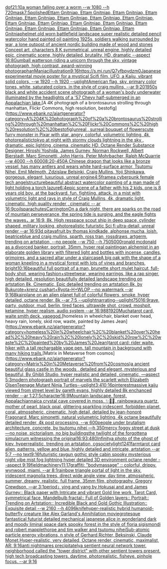 [dof](https://www.ebank.nz/aiartgenerator?category=dof)[21:10](https://www.ebank.nz/aiartgenerator?category=21%3A10)[a woman falling over a worm --w 1080 --h 720](https://www.ebank.nz/aiartgenerator?category=a%20woman%20falling%20over%20a%20worm%20--w%201080%20--h%20720)[mask](https://www.ebank.nz/aiartgenerator?category=mask)[7:5](https://www.ebank.nz/aiartgenerator?category=7%3A5)[polished](https://www.ebank.nz/aiartgenerator?category=polished)[Ettam Gnitniap, Ettam Gnitniap, Ettam Gnitniap, Ettam Gnitniap, Ettam Gnitniap, Ettam Gnitniap, Ettam Gnitniap, Ettam Gnitniap, Ettam Gnitniap, Ettam Gnitniap, Ettam Gnitniap, Ettam Gnitniap, Ettam Gnitniap, Ettam Gnitniap, Ettam Gnitniap, Ettam Gnitniap, Ettam Gnitniap](https://www.ebank.nz/aiartgenerator?category=Ettam%20Gnitniap%2C%20Ettam%20Gnitniap%2C%20Ettam%20Gnitniap%2C%20Ettam%20Gnitniap%2C%20Ettam%20Gnitniap%2C%20Ettam%20Gnitniap%2C%20Ettam%20Gnitniap%2C%20Ettam%20Gnitniap%2C%20Ettam%20Gnitniap%2C%20Ettam%20Gnitniap%2C%20Ettam%20Gnitniap%2C%20Ettam%20Gnitniap%2C%20Ettam%20Gnitniap%2C%20Ettam%20Gnitniap%2C%20Ettam%20Gnitniap%2C%20Ettam%20Gnitniap%2C%20Ettam%20Gnitniap)[helmet,](https://www.ebank.nz/aiartgenerator?category=helmet%2C)[old worn battlefield landscape super realistic detailed pencil watercolor hand painted oil painting 1925s, soldiers walking surrounded by war, a lone outpost of ancient nordic building made of wood and stones Concept art, characters 8 K symmetrical, unreal engine, highly detailed  epic, cinematic scene, highly detailed,  brutality, HD, dramatic --aspect 16:8](https://www.ebank.nz/aiartgenerator?category=old%20worn%20battlefield%20landscape%20super%20realistic%20detailed%20pencil%20watercolor%20hand%20painted%20oil%20painting%201925s%2C%20soldiers%20walking%20surrounded%20by%20war%2C%20a%20lone%20outpost%20of%20ancient%20nordic%20building%20made%20of%20wood%20and%20stones%20Concept%20art%2C%20characters%208%20K%20symmetrical%2C%20unreal%20engine%2C%20highly%20detailed%20%20epic%2C%20cinematic%20scene%2C%20highly%20detailed%2C%20%20brutality%2C%20HD%2C%20dramatic%20--aspect%2016%3A8)[Gumball watterson riding a unicorn through the sky, vintage photograph, high contrast, award-winning photograph](https://www.ebank.nz/aiartgenerator?category=Gumball%20watterson%20riding%20a%20unicorn%20through%20the%20sky%2C%20vintage%20photograph%2C%20high%20contrast%2C%20award-winning%20photograph)[an](https://www.ebank.nz/aiartgenerator?category=an)[Maniac](https://www.ebank.nz/aiartgenerator?category=Maniac)[illustration](https://www.ebank.nz/aiartgenerator?category=illustration)[9:16](https://www.ebank.nz/aiartgenerator?category=9%3A16)[<https://s.mj.run/Q7vfbpydzm0>](https://www.ebank.nz/aiartgenerator?category=%3Chttps%3A//s.mj.run/Q7vfbpydzm0%3E)[Japanese experimental movie poster for a mystical Scifi film, UFO, a Kaiju, vibrant solid colors, --w 1920 --h 1920 --uplight](https://www.ebank.nz/aiartgenerator?category=Japanese%20experimental%20movie%20poster%20for%20a%20mystical%20Scifi%20film%2C%20UFO%2C%20a%20Kaiju%2C%20vibrant%20solid%20colors%2C%20--w%201920%20--h%201920%20--uplight)[American flag, sky, primary color tones, white, saturated colors, in the style of craig mullins, --ar 9:20](https://www.ebank.nz/aiartgenerator?category=American%20flag%2C%20sky%2C%20primary%20color%20tones%2C%20white%2C%20saturated%20colors%2C%20in%20the%20style%20of%20craig%20mullins%2C%20--ar%209%3A20)[1950s black and white accident scene photograph of a woman's body underwater illuminated by the headlights of a '57 Chevy half-submerged in an Appalachian lake.](https://www.ebank.nz/aiartgenerator?category=1950s%20black%20and%20white%20accident%20scene%20photograph%20of%20a%20woman%27s%20body%20underwater%20illuminated%20by%20the%20headlights%20of%20a%20%2757%20Chevy%20half-submerged%20in%20an%20Appalachian%20lake.)[A 4K photograph of a brontosaurus strolling through manhattan, Flickr Commons, high resolution, bestofig](https://www.ebank.nz/aiartgenerator?category=A%204K%20photograph%20of%20a%20brontosaurus%20strolling%20through%20manhattan%2C%20Flickr%20Commons%2C%20high%20resolution%2C%20bestofig)[unreal , surreal bouquet of flowers](https://www.ebank.nz/aiartgenerator?category=unreal%20%2C%20surreal%20bouquet%20of%20flowers)[cute furry monster in Pixar with star, angry, colorful, volumetric lighting, 4k, photorealistic](https://www.ebank.nz/aiartgenerator?category=cute%20furry%20monster%20in%20Pixar%20with%20star%2C%20angry%2C%20colorful%2C%20volumetric%20lighting%2C%204k%2C%20photorealistic)[tokyo at night with stormy clouds lightning in the sky , dramatic, epic lighting ,cinema, cinematic HD, Octane Render Substance Designer. Hiroshi Yoshida, James Gurney, Norman Rockwell, Albert Bierstadt, Marc Simonetti, John Harris, Peter Mohrbacher, Ralph McQuarrie --w 4000 --h 6000](https://www.ebank.nz/aiartgenerator?category=tokyo%20at%20night%20with%20stormy%20clouds%20lightning%20in%20the%20sky%20%2C%20dramatic%2C%20epic%20lighting%20%2Ccinema%2C%20cinematic%20HD%2C%20Octane%20Render%20Substance%20Designer.%20Hiroshi%20Yoshida%2C%20James%20Gurney%2C%20Norman%20Rockwell%2C%20Albert%20Bierstadt%2C%20Marc%20Simonetti%2C%20John%20Harris%2C%20Peter%20Mohrbacher%2C%20Ralph%20McQuarrie%20--w%204000%20--h%206000)[8:20](https://www.ebank.nz/aiartgenerator?category=8%3A20)[-](https://www.ebank.nz/aiartgenerator?category=-)[450](https://www.ebank.nz/aiartgenerator?category=450)[A Chinese dragon that looks like a bronze vessel, has many antlers and wears white hard-surface armor, Tsutomu Nihei, Emil Melmoth, Zdzislaw Belsinki, Craig Mullins, Yoji Shinkawa, gorgeous, elegant, luxurious, unreal engine](https://www.ebank.nz/aiartgenerator?category=A%20Chinese%20dragon%20that%20looks%20like%20a%20bronze%20vessel%2C%20has%20many%20antlers%20and%20wears%20white%20hard-surface%20armor%2C%20Tsutomu%20Nihei%2C%20Emil%20Melmoth%2C%20Zdzislaw%20Belsinki%2C%20Craig%20Mullins%2C%20Yoji%20Shinkawa%2C%20gorgeous%2C%20elegant%2C%20luxurious%2C%20unreal%20engine)[4:5](https://www.ebank.nz/aiartgenerator?category=4%3A5)[frame](https://www.ebank.nz/aiartgenerator?category=frame)[a cyberpunk female tech angel](https://www.ebank.nz/aiartgenerator?category=a%20cyberpunk%20female%20tech%20angel)[structure](https://www.ebank.nz/aiartgenerator?category=structure)[beautiful abstract watercolor painting of a man made of light holding a torch lazure](https://www.ebank.nz/aiartgenerator?category=beautiful%20abstract%20watercolor%20painting%20of%20a%20man%20made%20of%20light%20holding%20a%20torch%20lazure)[6:4](https://www.ebank.nz/aiartgenerator?category=6%3A4)[epic scene of a father with his 2 kids. one is 8 years old boy.   at the backyard. fun. fightiing. attack. in a mist with volumetric light and rays in style of Craig Mullins, 4k, dramatic light, cinematic, high quality render , cinematic -- ar 16:9](https://www.ebank.nz/aiartgenerator?category=epic%20scene%20of%20a%20father%20with%20his%202%20kids.%20one%20is%208%20years%20old%20boy.%20%20%20at%20the%20backyard.%20fun.%20fightiing.%20attack.%20in%20a%20mist%20with%20volumetric%20light%20and%20rays%20in%20style%20of%20Craig%20Mullins%2C%204k%2C%20dramatic%20light%2C%20cinematic%2C%20high%20quality%20render%20%2C%20cinematic%20--%20ar%2016%3A9)[coils](https://www.ebank.nz/aiartgenerator?category=coils)[parachutes](https://www.ebank.nz/aiartgenerator?category=parachutes)[Carrington](https://www.ebank.nz/aiartgenerator?category=Carrington)[On a dark night, there are sparks on the road of mountain perseverance, the spring tide is surging, and the eagle fights the waves，ar 16:9, 8k, High res](https://www.ebank.nz/aiartgenerator?category=On%20a%20dark%20night%2C%20there%20are%20sparks%20on%20the%20road%20of%20mountain%20perseverance%2C%20the%20spring%20tide%20is%20surging%2C%20and%20the%20eagle%20fights%20the%20waves%EF%BC%8Car%2016%3A9%2C%208k%2C%20High%20res)[space scout ship in deep space, cylinder shaped, military looking, photorealistic futuristic Sci fi ultra-detail, unreal render --ar 16:9](https://www.ebank.nz/aiartgenerator?category=space%20scout%20ship%20in%20deep%20space%2C%20cylinder%20shaped%2C%20military%20looking%2C%20photorealistic%20futuristic%20Sci%20fi%20ultra-detail%2C%20unreal%20render%20--ar%2016%3A9)[3d pitayafruit,by thomas kindkade, alphonse mucha, loish, beatriceblue and craig mullins, sparth, ross tran, rossdraws, artgerm, trending on artstation, --no people --w 750 --h 750](https://www.ebank.nz/aiartgenerator?category=3d%20pitayafruit%2Cby%20thomas%20kindkade%2C%20alphonse%20mucha%2C%20loish%2C%20beatriceblue%20and%20craig%20mullins%2C%20sparth%2C%20ross%20tran%2C%20rossdraws%2C%20artgerm%2C%20trending%20on%20artstation%2C%20--no%20people%20--w%20750%20--h%20750)[5000](https://www.ebank.nz/aiartgenerator?category=5000)[ronald mcdonald as a divorced banker, portrait, 35mm, hyper real painting](https://www.ebank.nz/aiartgenerator?category=ronald%20mcdonald%20as%20a%20divorced%20banker%2C%20portrait%2C%2035mm%2C%20hyper%20real%20painting)[an alchemist in an elaborate golden library with filtered light and bottles with incense, candles, grimoires, and a sacred altar under a staircase](https://www.ebank.nz/aiartgenerator?category=an%20alchemist%20in%20an%20elaborate%20golden%20library%20with%20filtered%20light%20and%20bottles%20with%20incense%2C%20candles%2C%20grimoires%2C%20and%20a%20sacred%20altar%20under%20a%20staircase)[A big oak with the shape of a woman kneeling in a mystical forest with lots of vines and branches, bright](https://www.ebank.nz/aiartgenerator?category=A%20big%20oak%20with%20the%20shape%20of%20a%20woman%20kneeling%20in%20a%20mystical%20forest%20with%20lots%20of%20vines%20and%20branches%2C%20bright)[10:16](https://www.ebank.nz/aiartgenerator?category=10%3A16)[beautiful full portrait of a man, brunette short mulet haircut, full-body shot, wearing fashion+streetwear, wearing earrings, like a rap singer, high detailed, resolution beautifully detailed landscape trending on artstation 8k, Cinematic, Epic detailed trending on artstation 8k, by Bukurote+krenz cushart+Ryota-H+WLOP --no watermark --ar 9:16](https://www.ebank.nz/aiartgenerator?category=beautiful%20full%20portrait%20of%20a%20man%2C%20brunette%20short%20mulet%20haircut%2C%20full-body%20shot%2C%20wearing%20fashion%2Bstreetwear%2C%20wearing%20earrings%2C%20like%20a%20rap%20singer%2C%20high%20detailed%2C%20resolution%20beautifully%20detailed%20landscape%20trending%20on%20artstation%208k%2C%20Cinematic%2C%20Epic%20detailed%20trending%20on%20artstation%208k%2C%20by%20Bukurote%2Bkrenz%20cushart%2BRyota-H%2BWLOP%20--no%20watermark%20--ar%209%3A16)[8k](https://www.ebank.nz/aiartgenerator?category=8k)[airplane on an alien planet full of colorful flowers, smoke, hyper detailed, octane render, 8k --ar 7:5 --uplight](https://www.ebank.nz/aiartgenerator?category=airplane%20on%20an%20alien%20planet%20full%20of%20colorful%20flowers%2C%20smoke%2C%20hyper%20detailed%2C%20octane%20render%2C%208k%20--ar%207%3A5%20--uplight)[narrating](https://www.ebank.nz/aiartgenerator?category=narrating)[--uplight](https://www.ebank.nz/aiartgenerator?category=--uplight)[750](https://www.ebank.nz/aiartgenerator?category=750)[16:9](https://www.ebank.nz/aiartgenerator?category=16%3A9)[rave, party, outdoor, mud, berlin, tired faces, ultrawide shot, crowd, moshpit, ketamine, hyper realism, audio system --ar 16:9](https://www.ebank.nz/aiartgenerator?category=rave%2C%20party%2C%20outdoor%2C%20mud%2C%20berlin%2C%20tired%20faces%2C%20ultrawide%20shot%2C%20crowd%2C%20moshpit%2C%20ketamine%2C%20hyper%20realism%2C%20audio%20system%20--ar%2016%3A9)[88](https://www.ebank.nz/aiartgenerator?category=88)[1920](https://www.ebank.nz/aiartgenerator?category=1920)[Mucha](https://www.ebank.nz/aiartgenerator?category=Mucha)[tarot card, waite smith deck. vapegod.](https://www.ebank.nz/aiartgenerator?category=tarot%20card%2C%20waite%20smith%20deck.%20vapegod.)[homeless in wheelchair, blanket over head, heavy rain, lonely, skid row, waste, painted by James Jean](https://www.ebank.nz/aiartgenerator?category=homeless%20in%20wheelchair%2C%20blanket%20over%20head%2C%20heavy%20rain%2C%20lonely%2C%20skid%20row%2C%20waste%2C%20painted%20by%20James%20Jean)[tarot card: rider waite. hiker with a tall rechargable vape pen. tall mountain in background with many hiking trails.](https://www.ebank.nz/aiartgenerator?category=tarot%20card%3A%20rider%20waite.%20hiker%20with%20a%20tall%20rechargable%20vape%20pen.%20tall%20mountain%20in%20background%20with%20many%20hiking%20trails.)[Matrix in Metaverse from cosmos](https://www.ebank.nz/aiartgenerator?category=Matrix%20in%20Metaverse%20from%20cosmos)[a ancient beautiful glass castle in the woods , detailed and elegant, mysterious and beautiful, By Ghibli Studio, hyper realistic and detailed, cinematic, —aspect 5:3](https://www.ebank.nz/aiartgenerator?category=a%20ancient%20beautiful%20glass%20castle%20in%20the%20woods%20%2C%20detailed%20and%20elegant%2C%20mysterious%20and%20beautiful%2C%20By%20Ghibli%20Studio%2C%20hyper%20realistic%20and%20detailed%2C%20cinematic%2C%20%E2%80%94aspect%205%3A3)[modern photograph portrait of marvels the scarlett witch Elizabeth Olsen](https://www.ebank.nz/aiartgenerator?category=modern%20photograph%20portrait%20of%20marvels%20the%20scarlett%20witch%20Elizabeth%20Olsen)[Teenage Mutant Ninja Turtles](https://www.ebank.nz/aiartgenerator?category=Teenage%20Mutant%20Ninja%20Turtles)[--uplight](https://www.ebank.nz/aiartgenerator?category=--uplight)[3:4](https://www.ebank.nz/aiartgenerator?category=3%3A4)[10:16](https://www.ebank.nz/aiartgenerator?category=10%3A16)[pinterest](https://www.ebank.nz/aiartgenerator?category=pinterest)[massive kaiju viewed from street level by gareth evans, highly detailed 8k enchanced render --ar 1:2](https://www.ebank.nz/aiartgenerator?category=massive%20kaiju%20viewed%20from%20street%20level%20by%20gareth%20evans%2C%20highly%20detailed%208k%20enchanced%20render%20--ar%201%3A2)[7:5](https://www.ebank.nz/aiartgenerator?category=7%3A5)[character](https://www.ebank.nz/aiartgenerator?category=character)[16:9](https://www.ebank.nz/aiartgenerator?category=16%3A9)[Mountain landscape, forest, Appalachian](https://www.ebank.nz/aiartgenerator?category=Mountain%20landscape%2C%20forest%2C%20Appalachian)[naica crystal cave covered in moss, ✨💎🔮, rainbowaura quartz, mother of pearl, black opal, glittering sparkling iridescent, forbidden planet, coral, atmospheric, cinematic, high detail, detailed by jean-honoré Fragonard, Marc simonetti, natural volumetric lighting, 4k octane beautifully detailed render, 4k post processing, --w 600](https://www.ebank.nz/aiartgenerator?category=naica%20crystal%20cave%20covered%20in%20moss%2C%20%E2%9C%A8%F0%9F%92%8E%F0%9F%94%AE%2C%20rainbowaura%20quartz%2C%20mother%20of%20pearl%2C%20black%20opal%2C%20glittering%20sparkling%20iridescent%2C%20forbidden%20planet%2C%20coral%2C%20atmospheric%2C%20cinematic%2C%20high%20detail%2C%20detailed%20by%20jean-honor%C3%A9%20Fragonard%2C%20Marc%20simonetti%2C%20natural%20volumetric%20lighting%2C%204k%20octane%20beautifully%20detailed%20render%2C%204k%20post%20processing%2C%20--w%20600)[people under brutalism architecture, concrete, by tsutomu nihei —h 350](https://www.ebank.nz/aiartgenerator?category=people%20under%20brutalism%20architecture%2C%20concrete%2C%20by%20tsutomu%20nihei%20%E2%80%94h%20350)[mercy foggy street at dusk  —no noise, pictorialism, no big buildings](https://www.ebank.nz/aiartgenerator?category=mercy%20foggy%20street%20at%20dusk%20%20%E2%80%94no%20noise%2C%20pictorialism%2C%20no%20big%20buildings)[the twilight of the forgotten](https://www.ebank.nz/aiartgenerator?category=the%20twilight%20of%20the%20forgotten)[a simulacrum witnessing the original](https://www.ebank.nz/aiartgenerator?category=a%20simulacrum%20witnessing%20the%20original)[16:9](https://www.ebank.nz/aiartgenerator?category=16%3A9)[3:4](https://www.ebank.nz/aiartgenerator?category=3%3A4)[80](https://www.ebank.nz/aiartgenerator?category=80)[Infinity](https://www.ebank.nz/aiartgenerator?category=Infinity)[a photo of the ghost of kiev, hyperrealistic, trending on artstation, cgsociety](https://www.ebank.nz/aiartgenerator?category=a%20photo%20of%20the%20ghost%20of%20kiev%2C%20hyperrealistic%2C%20trending%20on%20artstation%2C%20cgsociety)[light](https://www.ebank.nz/aiartgenerator?category=light)[1241](https://www.ebank.nz/aiartgenerator?category=1241)[farm](https://www.ebank.nz/aiartgenerator?category=farm)[tarot card alien, patterns, yellow and blue, highly detailed and intricate, artstation --ar 5:7 --no text](https://www.ebank.nz/aiartgenerator?category=tarot%20card%20alien%2C%20patterns%2C%20yellow%20and%20blue%2C%20highly%20detailed%20and%20intricate%2C%20artstation%20--ar%205%3A7%20--no%20text)[9:16](https://www.ebank.nz/aiartgenerator?category=9%3A16)[futuristic raygun gothic style cabin spooky mysterious night vibe mist fog lightning hyper detailed 3D environment octane render --aspect 9:19](https://www.ebank.nz/aiartgenerator?category=futuristic%20raygun%20gothic%20style%20cabin%20spooky%20mysterious%20night%20vibe%20mist%20fog%20lightning%20hyper%20detailed%203D%20environment%20octane%20render%20--aspect%209%3A19)[field](https://www.ebank.nz/aiartgenerator?category=field)[machinery](https://www.ebank.nz/aiartgenerator?category=machinery)[11:17](https://www.ebank.nz/aiartgenerator?category=11%3A17)[graffiti: "bodymassage" :: colorful, drippy. wynwood, miami. --ar 8:1](https://www.ebank.nz/aiartgenerator?category=graffiti%3A%20%22bodymassage%22%20%3A%3A%20colorful%2C%20drippy.%20wynwood%2C%20miami.%20--ar%208%3A1)[rainbow triangle portal of light in the sky, iridescent magnolia trees, direct wide angle view, day time, atmospheric, summer, dreamy, realistic, full frame, 35mm film, photography, Gregory Crewdson, —ar 3:1](https://www.ebank.nz/aiartgenerator?category=rainbow%20triangle%20portal%20of%20light%20in%20the%20sky%2C%20iridescent%20magnolia%20trees%2C%20direct%20wide%20angle%20view%2C%20day%20time%2C%20atmospheric%2C%20summer%2C%20dreamy%2C%20realistic%2C%20full%20frame%2C%2035mm%20film%2C%20photography%2C%20Gregory%20Crewdson%2C%20%E2%80%94ar%203%3A1)[period」](https://www.ebank.nz/aiartgenerator?category=period%E3%80%8D)[ying and yang  by Hokusai and and James Gurney::  Black paper with Intricate and vibrant Gold line work, Tarot Card, symmetrical face, Mandelbulb fractal::  Full of Golden layers::  Portrait:: Trending on Artstation::  Incredible Black and Gold Gothic Illustration::  Exquisite detail  --w 2160  --h 4096](https://www.ebank.nz/aiartgenerator?category=ying%20and%20yang%20%20by%20Hokusai%20and%20and%20James%20Gurney%3A%3A%20%20Black%20paper%20with%20Intricate%20and%20vibrant%20Gold%20line%20work%2C%20Tarot%20Card%2C%20symmetrical%20face%2C%20Mandelbulb%20fractal%3A%3A%20%20Full%20of%20Golden%20layers%3A%3A%20%20Portrait%3A%3A%20Trending%20on%20Artstation%3A%3A%20%20Incredible%20Black%20and%20Gold%20Gothic%20Illustration%3A%3A%20%20Exquisite%20detail%20%20--w%202160%20%20--h%204096)[knife](https://www.ebank.nz/aiartgenerator?category=knife)[hyper-realistic hybrid humanoid-butterfly creature like Alex Garland's Annihilation movie](https://www.ebank.nz/aiartgenerator?category=hyper-realistic%20hybrid%20humanoid-butterfly%20creature%20like%20Alex%20Garland%27s%20Annihilation%20movie)[grotesque fantastical futurist detailed mechanical japanese alice in wonderland dark and moody liminal space dark spooky forest in the style of floria sigismondi and robert mapplethorpe and tim walker and tsutomu nihei](https://www.ebank.nz/aiartgenerator?category=grotesque%20fantastical%20futurist%20detailed%20mechanical%20japanese%20alice%20in%20wonderland%20dark%20and%20moody%20liminal%20space%20dark%20spooky%20forest%20in%20the%20style%20of%20floria%20sigismondi%20and%20robert%20mapplethorpe%20and%20tim%20walker%20and%20tsutomu%20nihei)[Sub-atomic particle energy vibrations, n style of Gerhard Richter, Beksinski, Claude Monet,Hyper-realistic, very detailed, Octane render,  cinematic, maximalist, AR: 9:16](https://www.ebank.nz/aiartgenerator?category=Sub-atomic%20particle%20energy%20vibrations%2C%20n%20style%20of%20Gerhard%20Richter%2C%20Beksinski%2C%20Claude%20Monet%2CHyper-realistic%2C%20very%20detailed%2C%20Octane%20render%2C%20%20cinematic%2C%20maximalist%2C%20AR%3A%209%3A16)[anti nightmares precipitately](https://www.ebank.nz/aiartgenerator?category=anti%20nightmares%20precipitately)[a sentient neural network tower.  neighborhood called the "tower district" with other sentient towers present.  high tech broadcasting towers. daytime, photorealistic.  fisheye.  pinhole focus.  --ar 9:16](https://www.ebank.nz/aiartgenerator?category=a%20sentient%20neural%20network%20tower.%20%20neighborhood%20called%20the%20%22tower%20district%22%20with%20other%20sentient%20towers%20present.%20%20high%20tech%20broadcasting%20towers.%20daytime%2C%20photorealistic.%20%20fisheye.%20%20pinhole%20focus.%20%20--ar%209%3A16)